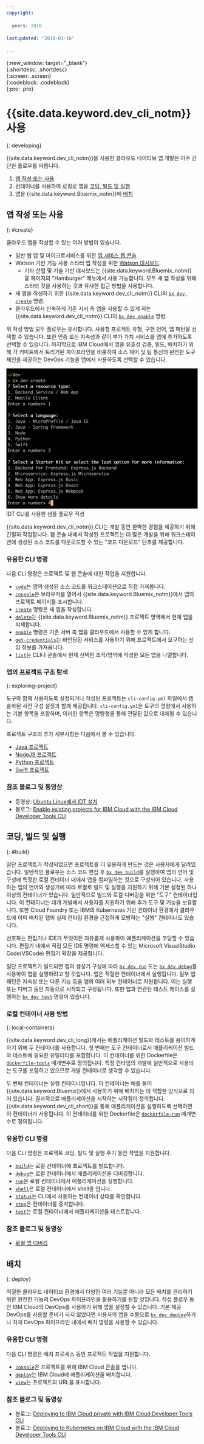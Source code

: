 ```yaml
---
copyright:

  years: 2018

lastupdated: "2018-03-16"

---
```


{:new_window: target="_blank"}  
{:shortdesc: .shortdesc}  
{:screen: .screen}  
{:codeblock: .codeblock}  
{:pre: .pre}  

# {{site.data.keyword.dev_cli_notm}} 사용 
{: developing}

{{site.data.keyword.dev_cli_notm}}을 사용한 클라우드 네이티브 앱 개발은 아주 간단한 플로우를 따릅니다. 

1. [앱 작성 또는 사용](#create)
2. 컨테이너를 사용하여 로컬로 앱을 [코딩, 빌드 및 실행](#build)
3. 앱을 {{site.data.keyword.Bluemix_notm}}에 [배치](#deploy)

## 앱 작성 또는 사용
{: #create}

클라우드 앱을 작성할 수 있는 여러 방법이 있습니다. 
- 일반 웹 앱 및 마이크로서비스를 위한 [앱 서비스 웹 콘솔](https://console.bluemix.net/developer/appservice)
- Watson 기반 기능 사용 스타터 앱 작성을 위한 [Watson 대시보드](https://console.bluemix.net/dashboard/watson).
    - 기타 산업 및 기술 기반 대시보드는 {{site.data.keyword.Bluemix_notm}} 홈 페이지의 "Hamburger" 메뉴에서 사용 가능합니다. 모두 새 앱 작성을 위해 스타터 킷을 사용하는 것과 유사한 접근 방법을 사용합니다. 
- 새 앱을 작성하기 위한 {{site.data.keyword.dev_cli_notm}} CLI의 [`bx dev create`](./commands.html#create) 명령.
- 클라우드에서 신속하게 기존 서버 측 앱을 사용할 수 있게 하는 {{site.data.keyword.dev_cli_notm}} CLI의 [`bx dev enable`](./commands.html#enable) 명령.

위 작성 방법 모두 플로우는 유사합니다. 사용할 프로젝트 유형, 구현 언어, 앱 패턴을 선택할 수 있습니다. 또한 인증 또는 지속성과 같이 부가 가치 서비스를 앱에 추가하도록 선택할 수 있습니다. 마지막으로 IBM Cloud에서 앱을 유효성 검증, 빌드, 배치하기 위해 각 커미트에서 트리거된 파이프라인을 비롯하여 소스 제어 및 팀 통신의 완전한 도구 체인을 제공하는 DevOps 기능을 앱에서 사용하도록 선택할 수 있습니다.  

![IDT CLI를 사용한 샘플 플로우 작성](create_flow.png "IDT CLI를 사용한 샘플 플로우 작성") <br> IDT CLI를 사용한 샘플 플로우 작성

{{site.data.keyword.dev_cli_notm}} CLI는 개발 동안 완벽한 경험을 제공하기 위해 긴밀히 작업합니다. 웹 콘솔 내에서 작성된 프로젝트는 더 많은 개발을 위해 워크스테이션에 생성된 소스 코드를 다운로드할 수 있는 "코드 다운로드" 단추를 제공합니다. 

### 유용한 CLI 명령
다음 CLI 명령은 프로젝트 및 웹 콘솔에 대한 작업을 지원합니다.
- [`code`](./commands.html#enable)는 앱의 생성된 소스 코드를 워크스테이션으로 직접 가져옵니다. 
- [`console`](./commands.html#console)은 브라우저를 열어서 {{site.data.keyword.Bluemix_notm}}에서 앱의 프로젝트 페이지를 표시합니다. 
- [`create`](./commands.html#create) 명령은 새 앱을 작성합니다. 
- [`delete`](./commands.html#delete)는 {{site.data.keyword.Bluemix_notm}} 프로젝트 영역에서 현재 앱을 삭제합니다.
- [`enable`](./commands.html#enable) 명령은 기존 서버 측 앱을 클라우드에서 사용할 수 있게 합니다.
- [`get-credentials`](./commands.html#get-credentials)는 바인딩된 서비스를 사용하기 위해 프로젝트에서 요구하는 신임 정보를 가져옵니다. 
- [`list`](./commands.html#list)는 CLI나 콘솔에서 현재 선택한 조직/영역에 작성한 모든 앱을 나열합니다. 


### 앱의 프로젝트 구조 탐색
{: exploring-project}

도구와 함께 사용하도록 설정되거나 작성된 프로젝트는 `cli-config.yml` 파일에서 캡슐화된 사전 구성 설정과 함께 제공됩니다.  `cli-config.yml`은 도구의 명령에서 사용하는 기본 항목을 포함하며, 이러한 항목은 명령행을 통해 전달된 값으로 대체될 수 있습니다.

프로젝트 구조의 추가 세부사항은 다음에서 볼 수 있습니다. 
- [Java 프로젝트](/docs/apps/projects/java_project_contents.html)
- [NodeJS 프로젝트](/docs/apps/projects/node_project_contents.html)
- [Python 프로젝트](/docs/apps/projects/python_project_contents.html)
- [Swift 프로젝트](/docs/apps/projects/swift_project_contents.html)


### 참조 블로그 및 동영상
- 동영상: [Ubuntu Linux에서 IDT 설치]()
- 블로그: [Enable existing projects for IBM Cloud with the IBM Cloud Developer Tools CLI](https://www.ibm.com/blogs/bluemix/2017/09/enable-existing-projects-ibm-cloud-ibm-cloud-developer-tools-cli/)



## 코딩, 빌드 및 실행
{: #build}


일단 프로젝트가 작성되었으면 프로젝트를 더 유용하게 만드는 것은 사용자에게 달려있습니다. 일반적인 플로우는 소스 코드 편집 후 [`bx dev build`](commands.html#build)를 실행하여 앱의 언어 및 구성에 특정한 로컬 컨테이너 내에서 앱을 컴파일하는 것으로 구성되어 있습니다. 사용하는 앱의 언어와 생성기에 따라 로컬로 빌드 및 실행을 지원하기 위해 기본 설정된 하나 이상의 컨테이너가 있습니다. 일반적으로 빌드와 로컬 디버깅을 위한 "도구" 컨테이너입니다. 이 컨테이너는 대개 개발에서 사용자를 지원하기 위해 추가 도구 및 기능을 보유합니다. 또한 Cloud Foundry 또는 IBM의 Kubernetes 기반 컨테이너 환경에서 클라우드에 이미 배치된 앱의 실제 런타임 환경을 근접하게 모방하는 "실행" 컨테이너도 있습니다. 


선호하는 편집기나 IDE가 무엇이든 자유롭게 사용하여 애플리케이션을 코딩할 수 있습니다. 편집기 내에서 직접 모든 IDE 명령에 액세스할 수 있는 Microsoft VisualStudio Code(VSCode) 편집기 확장을 제공합니다. 

일단 프로젝트가 빌드되면 앱의 생성기 구성에 따라 [`bx dev run`](commands.html#run) 또는 [`bx dev debug`](commands.html#debug)를 사용하여 앱을 실행하려고 할 것입니다. 앱은 적절한 컨테이너에서 실행됩니다. 일부 앱 패턴은 지속성 또는 다른 기능 등을 앱의 여러 외부 컨테이너로 지원합니다. 이는 실행 또는 디버그 동안 자동으로 시작되고 구성됩니다. 또한 앱과 연관된 테스트 케이스를 실행하는 [`bx dev test`](commands.html#test) 명령이 있습니다.


### 로컬 컨테이너 사용 방법
{: local-containers}

{{site.data.keyword.dev_cli_long}}에서는 애플리케이션 빌드와 테스트를 용이하게 하기 위해 두 컨테이너를 사용합니다. 첫 번째는 도구 컨테이너로서 애플리케이션 빌드와 테스트에 필요한 유틸리티를 포함합니다. 이 컨테이너를 위한 Dockerfile은 [`dockerfile-tools`](commands.html#command-parameters) 매개변수로 정의됩니다. 특정 런타임의 개발에 일반적으로 사용되는 도구를 포함하고 있으므로 개발 컨테이너로 생각할 수 있습니다.

두 번째 컨테이너는 실행 컨테이너입니다. 이 컨테이너는 예를 들어 {{site.data.keyword.Bluemix}}에서 사용하기 위해 배치하는 데 적합한 양식으로 되어 있습니다. 결과적으로 애플리케이션을 시작하는 시작점이 정의됩니다. {{site.data.keyword.dev_cli_short}}을 통해 애플리케이션을 실행하도록 선택하면 이 컨테이너가 사용됩니다. 이 컨테이너를 위한 Dockerfile은 [`dockerfile-run`](commands.html#run-parameters) 매개변수로 정의됩니다. 


### 유용한 CLI 명령
다음 CLI 명령은 프로젝트 코딩, 빌드 및 실행 주기 동안 작업을 지원합니다. 
- [`build`](./commands.html#build)는 로컬 컨테이너에 프로젝트를 빌드합니다. 
- [`debug`](./commands.html#debug)는 로컬 컨테이너에서 애플리케이션을 디버깅합니다. 
- [`run`](./commands.html#run)은 로컬 컨테이너에서 애플리케이션을 실행합니다. 
- [`shell`](./commands.html#shell)은 로컬 컨테이너에서 shell을 엽니다. 
- [`status`](./commands.html#status)는 CLI에서 사용하는 컨테이너 상태를 확인합니다. 
- [`stop`](./commands.html#stop)은 컨테이너를 중지합니다. 
- [`test`](./commands.html#test)는 로컬 컨테이너에서 애플리케이션을 테스트합니다. 

### 참조 블로그 및 동영상
- [로컬 앱 디버깅](local_debug.html)





## 배치
{: deploy}

적절한 클라우드 네이티브 환경에서 다양한 여러 기능뿐 아니라 모든 배치를 관리하기 위한 완전한 기능의 DevOps 파이프라인을 활용하기를 원할 것입니다. 작성 플로우 동안 IBM Cloud의 DevOps를 사용하기 위해 앱을 설정할 수 있습니다.  기본 제공 DevOps를 사용할 준비가 되지 않았다면 사용자의 앱을 수동으로 [`bx dev deploy`](./commands.html#deploy)하거나 자체 DevOps 파이프라인 내에서 배치 명령을 사용할 수 있습니다.   



### 유용한 CLI 명령
다음 CLI 명령은 배치 프로세스 동안 프로젝트 작업을 지원합니다.
- [`console`](./commands.html#console)은 프로젝트를 위해 IBM Cloud 콘솔을 엽니다. 
- [`deploy`](./commands.html#deploy)는 IBM Cloud에 애플리케이션을 배치합니다. 
- [`view`](./commands.html#view)는 프로젝트의 URL을 표시합니다. 


### 참조 블로그 및 동영상
- 블로그: [Deploying to IBM Cloud private with IBM Cloud Developer Tools CLI](https://www.ibm.com/blogs/bluemix/2017/09/deploying-ibm-cloud-private-ibm-cloud-developer-tools-cli/)
- 블로그: [Deploying to Kubernetes on IBM Cloud with the IBM Cloud Developer Tools CLI](https://www.ibm.com/blogs/bluemix/2017/09/deploying-kubernetes-ibm-cloud-ibm-cloud-developer-tools-cli/)

